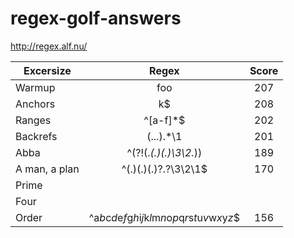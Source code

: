 # regex-golf-answers
<http://regex.alf.nu/>

| Excersize     | Regex                                                  | Score |
|---------------|:------------------------------------------------------:|:-----:|
| Warmup        | foo                                                    | 207   |
| Anchors       | k$                                                     | 208   |
| Ranges        | ^[a-f]*$                                               | 202   |
| Backrefs      | (...).*\1                                              | 201   |
| Abba          | ^(?!(.*(.)(.)\3\2.*))                                  | 189   |
| A man, a plan | ^(.)(.)(.)?.?\3\2\1$                                   | 170   |
| Prime         |                                                        |       |
| Four          |                                                        |       |
| Order         | ^a*b*c*d*e*f*g*h*i*j*k*l*m*n*o*p*q*r*s*t*u*v*w*x*y*z*$ | 156   |
